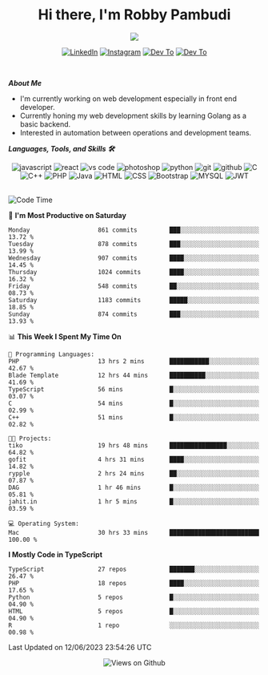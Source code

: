 <div align="center">
   <h1>Hi there, I'm Robby Pambudi </h1>

<img src="https://pronoun.cyou/x/y?subject=He&object=Him&height=20"> 
</div>

<p align='center'>
   <a href="https://www.linkedin.com/in/robbypambudi" target="_blank"><img src="https://img.shields.io/badge/LinkedIn-0077B5?style=for-the-badge&logo=linkedin&logoColor=white" alt="LinkedIn"></a>
   <a href="https://www.instagram.com/robbypambudi" target="_blank"><img src="https://img.shields.io/badge/Instagram-E4405F?style=for-the-badge&logo=instagram&logoColor=white" alt="Instagram"></a>
   <a href="https://dev.to/robbypambudi" target="_blank"><img src="https://img.shields.io/badge/dev.to-0A0A0A?style=for-the-badge&logo=dev.to&logoColor=white" alt="Dev To"></a>
   <a href="https://www.facebook.com/robbyulungpambudi" target="_blank"><img src="https://img.shields.io/badge/Facebook-1877F2?style=for-the-badge&logo=facebook&logoColor=white" alt="Dev To"></a>

</p> <p>
<br>
   
***About Me***
   
- I'm currently working on web development especially in front end developer.
- Currently honing my web development skills by learning Golang as a basic backend.
- Interested in automation between operations and development teams.
 
   
***Languages, Tools, and Skills 🛠***

   <div align="center">
   <img src="https://img.shields.io/badge/JavaScript-F7DF1E?style=for-the-badge&logo=javascript&logoColor=black" alt="javascript" />
      <img src="https://img.shields.io/badge/React-61DAFB?style=for-the-badge&logo=react&logoColor=black" alt="react" />
      <img src="https://img.shields.io/badge/vs%20code-007ACC?style=for-the-badge&logo=visual%20studio%20code&logoColor=white" alt="vs code" />
      <img src="https://img.shields.io/badge/adobe%20photoshop-31A8FF?style=for-the-badge&logo=adobe%20photoshop&logoColor=white" alt="photoshop" />
      <img src="https://img.shields.io/badge/python-3776AB?style=for-the-badge&logo=python&logoColor=white" alt="python" />
      <img src="https://img.shields.io/badge/Git-F05032?style=for-the-badge&logo=git&logoColor=white" alt="git" />
      <img src="https://img.shields.io/badge/GitHub-100000?style=for-the-badge&logo=github&logoColor=white" alt="github" />
      <img src="https://img.shields.io/badge/c-%2300599C.svg?style=for-the-badge&logo=c&logoColor=white" alt="C" />
      <img src="https://img.shields.io/badge/c++-%2300599C.svg?style=for-the-badge&logo=c%2B%2B&logoColor=white" alt="C++" />   
      <img src="https://img.shields.io/badge/PHP-777BB4?style=for-the-badge&logo=php&logoColor=white" alt="PHP" />
      <img src="https://img.shields.io/badge/Java-ED8B00?style=for-the-badge&logo=java&logoColor=white" alt="Java"/>
      <img src="https://img.shields.io/badge/HTML5-E34F26?style=for-the-badge&logo=html5&logoColor=white" alt="HTML" />
      <img src="https://img.shields.io/badge/CSS-239120?&style=for-the-badge&logo=css3&logoColor=white" alt ="CSS" />
      <img src="https://img.shields.io/badge/Bootstrap-563D7C?style=for-the-badge&logo=bootstrap&logoColor=white" alt="Bootstrap" />
      <img src="https://img.shields.io/badge/MySQL-00000F?style=for-the-badge&logo=mysql&logoColor=white" alt="MYSQL" />
      <img src="https://img.shields.io/badge/json%20web%20tokens-323330?style=for-the-badge&logo=json-web-tokens&logoColor=pink" alt="JWT" />
      
   </div><br>
   
<!--START_SECTION:waka-->
![Code Time](http://img.shields.io/badge/Code%20Time-779%20hrs%2034%20mins-blue)

📅 **I'm Most Productive on Saturday** 

```text
Monday                   861 commits         ███░░░░░░░░░░░░░░░░░░░░░░   13.72 % 
Tuesday                  878 commits         ███░░░░░░░░░░░░░░░░░░░░░░   13.99 % 
Wednesday                907 commits         ████░░░░░░░░░░░░░░░░░░░░░   14.45 % 
Thursday                 1024 commits        ████░░░░░░░░░░░░░░░░░░░░░   16.32 % 
Friday                   548 commits         ██░░░░░░░░░░░░░░░░░░░░░░░   08.73 % 
Saturday                 1183 commits        █████░░░░░░░░░░░░░░░░░░░░   18.85 % 
Sunday                   874 commits         ███░░░░░░░░░░░░░░░░░░░░░░   13.93 % 
```


📊 **This Week I Spent My Time On** 

```text
💬 Programming Languages: 
PHP                      13 hrs 2 mins       ███████████░░░░░░░░░░░░░░   42.67 % 
Blade Template           12 hrs 44 mins      ██████████░░░░░░░░░░░░░░░   41.69 % 
TypeScript               56 mins             █░░░░░░░░░░░░░░░░░░░░░░░░   03.07 % 
C                        54 mins             █░░░░░░░░░░░░░░░░░░░░░░░░   02.99 % 
C++                      51 mins             █░░░░░░░░░░░░░░░░░░░░░░░░   02.82 % 

🐱‍💻 Projects: 
tiko                     19 hrs 48 mins      ████████████████░░░░░░░░░   64.82 % 
gofit                    4 hrs 31 mins       ████░░░░░░░░░░░░░░░░░░░░░   14.82 % 
rypple                   2 hrs 24 mins       ██░░░░░░░░░░░░░░░░░░░░░░░   07.87 % 
DAG                      1 hr 46 mins        █░░░░░░░░░░░░░░░░░░░░░░░░   05.81 % 
jahit.in                 1 hr 5 mins         █░░░░░░░░░░░░░░░░░░░░░░░░   03.59 % 

💻 Operating System: 
Mac                      30 hrs 33 mins      █████████████████████████   100.00 % 
```

**I Mostly Code in TypeScript** 

```text
TypeScript               27 repos            ███████░░░░░░░░░░░░░░░░░░   26.47 % 
PHP                      18 repos            ████░░░░░░░░░░░░░░░░░░░░░   17.65 % 
Python                   5 repos             █░░░░░░░░░░░░░░░░░░░░░░░░   04.90 % 
HTML                     5 repos             █░░░░░░░░░░░░░░░░░░░░░░░░   04.90 % 
R                        1 repo              ░░░░░░░░░░░░░░░░░░░░░░░░░   00.98 % 
```




 Last Updated on 12/06/2023 23:54:26 UTC
<!--END_SECTION:waka-->

<div align="center">
<img src="https://komarev.com/ghpvc/?username=robbypambudi&color=green" alt="Views on Github" />
</div>

